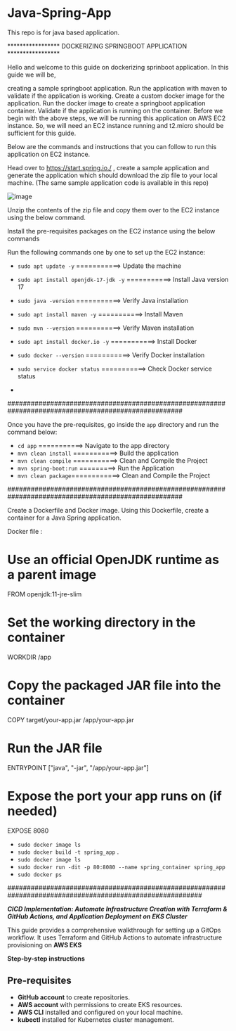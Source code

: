 # Java-Spring-App
This repo is for java based application.

***************** DOCKERIZING SPRINGBOOT APPLICATION *****************

Hello and welcome to this guide on dockerizing sprinboot application. In this guide we will be,

creating a sample springboot application.
Run the application with maven to validate if the application is working.
Create a custom docker image for the application.
Run the docker image to create a springboot application container.
Validate if the application is running on the container.
Before we begin with the above steps, we will be running this application on AWS EC2 instance. So, we will need an EC2 instance running and t2.micro should be sufficient for this guide.

Below are the commands and instructions that you can follow to run this application on EC2 instance.

Head over to https://start.spring.io./ , create a sample application and generate the application which should download the zip file to your local machine. (The same sample application code is available in this repo)


![image](https://github.com/user-attachments/assets/7ce1c8d6-a5f9-4a3a-a66c-a0e59733cebd)


Unzip the contents of the zip file and copy them over to the EC2 instance using the below command.

Install the pre-requisites packages on the EC2 instance using the below commands

Run the following commands one by one to set up the EC2 instance:

- `sudo apt update -y` ===========> Update the machine
- `sudo apt install openjdk-17-jdk -y` ===========> Install Java version 17
- `sudo java -version` ===========> Verify Java installation
- `sudo apt install maven -y` ===========> Install Maven
- `sudo mvn --version` ===========> Verify Maven installation
- `sudo apt install docker.io -y` ===========> Install Docker
- `sudo docker --version` ===========> Verify Docker installation
- `sudo service docker status` ===========> Check Docker service status

- 
#####################################################################################################


Once you have the pre-requisites, go inside the `app` directory and run the command below:

- `cd app` ===========> Navigate to the app directory
- `mvn clean install` ===========> Build the application
- `mvn clean compile` ===========> Clean and Compile the Project
- `mvn spring-boot:run` =========> Run the Application
- `mvn clean package`============> Clean and Compile the Project

#####################################################################################################


Create a Dockerfile and Docker image. Using this Dockerfile, create a container for a Java Spring application.

Docker file :

# Use an official OpenJDK runtime as a parent image
FROM openjdk:11-jre-slim

# Set the working directory in the container
WORKDIR /app

# Copy the packaged JAR file into the container
COPY target/your-app.jar /app/your-app.jar

# Run the JAR file
ENTRYPOINT ["java", "-jar", "/app/your-app.jar"]

# Expose the port your app runs on (if needed)
EXPOSE 8080


- `sudo docker image ls`
- `sudo docker build -t spring_app` .
- `sudo docker image ls`
- `sudo docker run -dit -p 80:8080 --name spring_container spring_app`
- `sudo docker ps`


##########################################################################################################

***CICD Implementation: Automate Infrastructure Creation with Terraform & GitHub Actions, and Application Deployment on EKS Cluster***

This guide provides a comprehensive walkthrough for setting up a GitOps workflow. It uses Terraform and GitHub Actions to automate infrastructure provisioning on **AWS EKS**

**Step-by-step instructions**

## Pre-requisites

- **GitHub account** to create repositories.
- **AWS account** with permissions to create EKS resources.
- **AWS CLI** installed and configured on your local machine.
- **kubectl** installed for Kubernetes cluster management.



